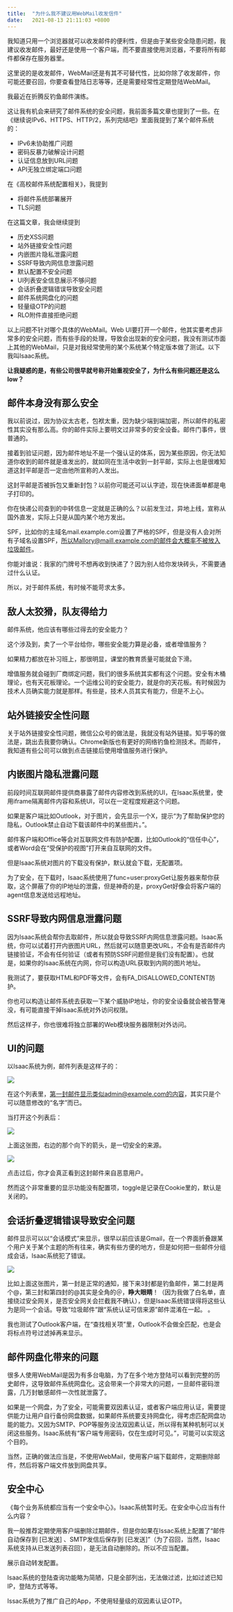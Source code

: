 ```yaml
---
title:  "为什么我不建议用WebMail收发信件"
date:   2021-08-13 21:11:03 +0800
---
```


我知道只用一个浏览器就可以收发邮件的便利性，但是由于某些安全隐患问题，我建议收发邮件，最好还是使用一个客户端，而不要直接使用浏览器，不要将所有邮件都保存在服务器里。

这里说的是收发邮件，WebMail还是有其不可替代性，比如你除了收发邮件，你可能还要召回，你要查看登陆日志等等，还是需要经常性定期登陆WebMail。

我最近在折腾反钓鱼邮件演练。

这让我有机会来研究了邮件系统的安全问题，我前面多篇文章也提到了一些。在《继续说IPv6、HTTPS、HTTP/2，系列完结吧》里面我提到了某个邮件系统的：

- IPv6未协助推广问题
- 密码反暴力破解设计问题
- 认证信息放到URL问题
- API无独立绑定端口问题

在《高校邮件系统配置相关》，我提到

- 将邮件系统部署展开
- TLS问题

在这篇文章，我会继续提到

- 历史XSS问题
- 站外链接安全性问题
- 内嵌图片隐私泄露问题
- SSRF导致内网信息泄露问题
- 默认配置不安全问题
- UI列表安全信息展示不够问题
- 会话折叠逻辑错误导致安全问题
- 邮件系统网盘化的问题
- 轻量级OTP的问题
- RLO附件直接拒绝问题

以上问题不针对哪个具体的WebMail。Web UI要打开一个邮件，他其实要考虑非常多的安全问题，而有些手段的处理，导致会出现新的安全问题，我没有测试市面上其他的WebMail，只是对我经常使用的某个系统某个特定版本做了测试。以下我叫Isaac系统。

**让我疑惑的是，有些公司很早就号称开始重视安全了，为什么有些问题还是这么low？**

## 邮件本身没有那么安全

我以前说过，因为协议太古老，包袱太重，因为缺少端到端加密，所以邮件的私密性其实没有那么高。你的邮件实际上要明文过非常多的安全设备。邮件门事件，很普通的。

接着到验证问题，因为邮件地址不是一个强认证的体系，因为某些原因，你无法知道你收到的邮件就是谁发出的，就如同在生活中收到一封平邮，实际上也是很难知道这封平邮是否一定由他所宣称的人发出。

这封平邮是否被拆包又重新封包？以前你可能还可以认字迹，现在快递面单都是电子打印的。

你在快递公司查到的中转信息一定就是正确的么？以前发生过，异地上线，宣称从国外直发，实际上只是从国内某个地方发出。

SPF，比如你的主域名mail.example.com设置了严格的SPF，但是没有人会对所有子域名设置SPF，所以Mallory@maill.example.com的邮件会大概率不被放入垃圾邮件。

你能对谁说：我家的门牌号不想再收到快递了？因为别人给你发块砖头，不需要通过什么认证。

所以，对于邮件系统，有时候不能苛求太多。

## 敌人太狡猾，队友得给力

邮件系统，他应该有哪些过得去的安全能力？

这个涉及到，卖了一个平台给你，哪些安全能力算是必备，或者增值服务？

如果精力都放在补习班上，那很明显，课堂的教育质量可能就会下滑。

增值服务就会碰到厂商绑定问题，我们的很多系统其实都有这个问题。安全有木桶理论，也有天花板理论。一个运维公司的安全能力，就是你的天花板。有时候因为技术人员确实能力就是那样。有些是，技术人员其实有能力，但是不上心。

## 站外链接安全性问题

关于站外链接安全性问题，微信公众号的做法是，我就没有站外链接。知乎等的做法是，跳出去我要你确认。Chrome新版也有更好的网络钓鱼检测技术。而邮件，我知道有些公司可以做到点击链接后使用增值服务进行保护。

## 内嵌图片隐私泄露问题

前段时间互联网邮件提供商暴露了邮件内容修改到系统的UI，在Isaac系统里，使用iframe隔离邮件内容和系统UI，可以在一定程度规避这个问题。

如果是客户端比如Outlook，对于图片，会先显示一个X，提示“为了帮助保护您的隐私，Outlook禁止自动下载该邮件中的某些图片。”。

邮件客户端和Office等会对互联网文件有防护配置，比如Outlook的“信任中心”，或者Word会在“受保护的视图”打开来自互联网的文件。

但是Isaac系统对图片的下载没有保护，默认就会下载，无配置项。

为了安全，在下载时，Isaac系统使用了func=user:proxyGet让服务器来帮你获取，这个屏蔽了你的IP地址的泄露，但是神奇的是，proxyGet好像会将客户端的agent信息发送给远程地址。

## SSRF导致内网信息泄露问题

因为Isaac系统会帮你去取邮件，所以就会导致SSRF内网信息泄露问题。Isaac系统，你可以试着打开内嵌图片URL，然后就可以随意更改URL，不会有是否邮件内链接验证，不会有任何验证（或者有预防SSRF问题但是我们没有配置）。也就是，如果你的Isaac系统在内网，你可以构造URL获取到内网的图片地址。

我测试了，要获取HTML和PDF等文件，会有FA_DISALLOWED_CONTENT防护。

你也可以构造让邮件系统去获取一下某个威胁IP地址，你的安全设备就会被告警淹没，有可能直接干掉Isaac系统对外访问权限。

然后这样子，你也很难将独立部署的Web模块服务器限制对外访问。

## UI的问题

以Isaac系统为例，邮件列表是这样子的：

![](/images/2021/mail-security/list.png)

在这个列表里，第一封邮件显示类似admin@example.com的内容，其实只是个可以随意修改的“名字”而已。

当打开这个列表后：

![](/images/2021/mail-security/brief1.png)

上面这张图，右边的那个向下的箭头，是一切安全的来源。

![](/images/2021/mail-security/brief2.png)

点击过后，你才会真正看到这封邮件来自恶意用户。

然而这个非常重要的显示功能没有配置项，toggle是记录在Cookie里的，默认是关闭的。

## 会话折叠逻辑错误导致安全问题

邮件显示可以以“会话模式”来显示，很早以前应该是Gmail，在一个界面折叠跟某个用户关于某个主题的所有往来，确实有些方便的地方，但是如何把一些邮件分组成会话，Isaac系统犯了错误。

![](/images/2021/mail-security/mail_session.png)

比如上面这张图片，第一封是正常的通知，接下来3封都是钓鱼邮件，第二封是两个@，第三封和第四封的@其实是全角的＠，**睁大眼睛**！（因为我做了白名单，直接绕过安全网关，是否安全网关会拦截我不确认），但是Isaac系统错误得将这些认为是同一个会话。导致“垃圾邮件”跟“系统认证可信来源”邮件混淆在一起。
。

我也测试了Outlook客户端，在“查找相关项”里，Outlook不会做全匹配，也是会将标点符号过滤掉再来显示。

## 邮件网盘化带来的问题

很多人使用WebMail是因为有多台电脑，为了在多个地方登陆可以看到完整的历史邮件，这导致邮件系统网盘化。这会带来一个非常大的问题，一旦邮件密码泄露，几万封敏感邮件一次性就泄露了。

如果是一个网盘，为了安全，可能需要双因素认证，或者客户端应用认证，需要提供能力让用户自行备份网盘数据，如果邮件系统要支持网盘化，得考虑匹配网盘功能的能力。又因为SMTP、POP等服务没法双因素认证，所以得有某种机制可以关闭这些服务。Isaac系统有“客户端专用密码，仅在生成时可见。”，可能可以实现这个目的。

当然，正确的做法应当是，不使用WebMail，使用客户端下载邮件，定期删除邮件，然后将客户端文件放到网盘共享。

## 安全中心

《每个业务系统都应当有一个安全中心》。Isaac系统暂时无。在安全中心应当有什么内容？

我一般推荐定期使用客户端删除过期邮件，但是你如果在Issac系统上配置了“邮件自动保存到 [已发送] 、SMTP发信后保存到 [已发送]”（为了召回，当然，Isaac系统支持从已发送列表召回），是无法自动删除的。所以不应当配置。

展示自动转发配置。

Isaac系统的登陆查询功能略为简陋，只是全部列出，无法做过滤，比如过滤已知IP，登陆方式等等。

Issac系统为了推广自己的App，不使用轻量级的双因素认证OTP。
